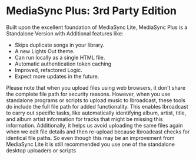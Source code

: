 # MediaSync Plus: 3rd Party Edition
Built upon the excellent foundation of MediaSync Lite, MediaSync Plus is a Standalone Version with Additional features like:

  - Skips duplicate songs in your library.
  - A new Lights Out theme.
  - Can run locally as a single HTML file.
  - Automatic authentication token caching
  - Improved, refactored Logic.
  - Expect more updates in the future.

Please note that when you upload files using web browsers, it don't share the complete file path for security reasons. However, when you use standalone programs or scripts to upload music to Ibroadcast, these tools do include the full file path for added functionality. This enables Ibroadcast to carry out specific tasks, like automatically identifying album, artist, title, and album artist information for tracks that might be missing this information. Additionally, it helps us avoid uploading the same files again when we edit file details and then re-upload because Ibroadcast checks for identical file paths. So even though this may be an improvement from MediaSync Lite it is still recommended you use one of the standalone desktop uploaders or scripts 
